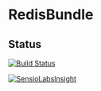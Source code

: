RedisBundle
===========

Status
------

[![Build Status](https://travis-ci.org/euskadi31/RedisBundle.svg)](https://travis-ci.org/euskadi31/RedisBundle)

[![SensioLabsInsight](https://insight.sensiolabs.com/projects/a8feea91-b16c-4db7-8fc2-4283a2f1e49b/mini.png)](https://insight.sensiolabs.com/projects/a8feea91-b16c-4db7-8fc2-4283a2f1e49b)

